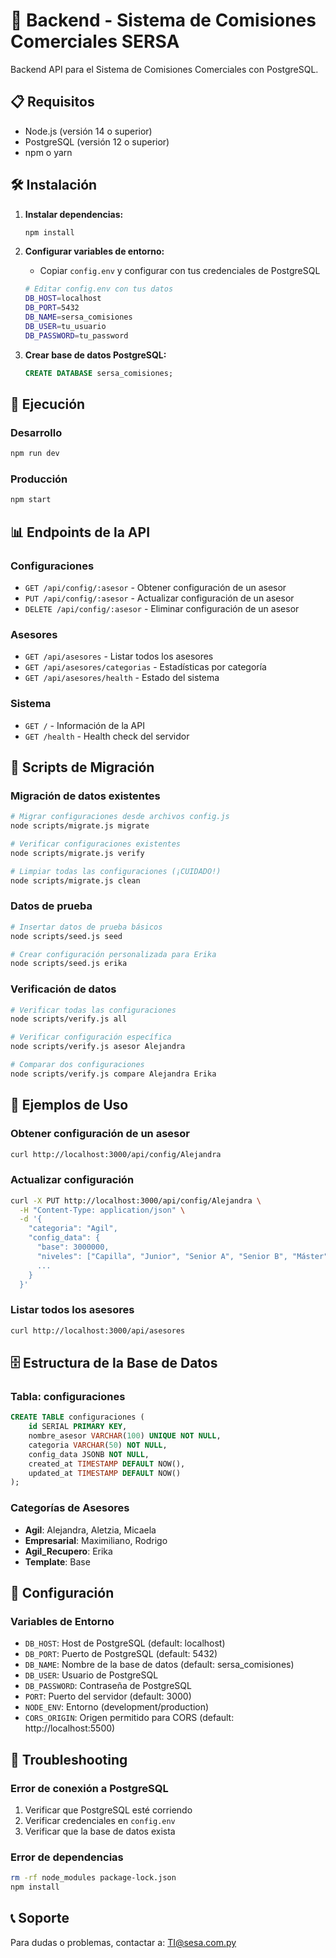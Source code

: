 # 🚀 Backend - Sistema de Comisiones Comerciales SERSA

Backend API para el Sistema de Comisiones Comerciales con PostgreSQL.

## 📋 Requisitos

- Node.js (versión 14 o superior)
- PostgreSQL (versión 12 o superior)
- npm o yarn

## 🛠️ Instalación

1. **Instalar dependencias:**
   ```bash
   npm install
   ```

2. **Configurar variables de entorno:**
   - Copiar `config.env` y configurar con tus credenciales de PostgreSQL
   ```bash
   # Editar config.env con tus datos
   DB_HOST=localhost
   DB_PORT=5432
   DB_NAME=sersa_comisiones
   DB_USER=tu_usuario
   DB_PASSWORD=tu_password
   ```

3. **Crear base de datos PostgreSQL:**
   ```sql
   CREATE DATABASE sersa_comisiones;
   ```

## 🚀 Ejecución

### Desarrollo
```bash
npm run dev
```

### Producción
```bash
npm start
```

## 📊 Endpoints de la API

### Configuraciones
- `GET /api/config/:asesor` - Obtener configuración de un asesor
- `PUT /api/config/:asesor` - Actualizar configuración de un asesor
- `DELETE /api/config/:asesor` - Eliminar configuración de un asesor

### Asesores
- `GET /api/asesores` - Listar todos los asesores
- `GET /api/asesores/categorias` - Estadísticas por categoría
- `GET /api/asesores/health` - Estado del sistema

### Sistema
- `GET /` - Información de la API
- `GET /health` - Health check del servidor

## 🔄 Scripts de Migración

### Migración de datos existentes
```bash
# Migrar configuraciones desde archivos config.js
node scripts/migrate.js migrate

# Verificar configuraciones existentes
node scripts/migrate.js verify

# Limpiar todas las configuraciones (¡CUIDADO!)
node scripts/migrate.js clean
```

### Datos de prueba
```bash
# Insertar datos de prueba básicos
node scripts/seed.js seed

# Crear configuración personalizada para Erika
node scripts/seed.js erika
```

### Verificación de datos
```bash
# Verificar todas las configuraciones
node scripts/verify.js all

# Verificar configuración específica
node scripts/verify.js asesor Alejandra

# Comparar dos configuraciones
node scripts/verify.js compare Alejandra Erika
```

## 📝 Ejemplos de Uso

### Obtener configuración de un asesor
```bash
curl http://localhost:3000/api/config/Alejandra
```

### Actualizar configuración
```bash
curl -X PUT http://localhost:3000/api/config/Alejandra \
  -H "Content-Type: application/json" \
  -d '{
    "categoria": "Agil",
    "config_data": {
      "base": 3000000,
      "niveles": ["Capilla", "Junior", "Senior A", "Senior B", "Máster", "Genio"],
      ...
    }
  }'
```

### Listar todos los asesores
```bash
curl http://localhost:3000/api/asesores
```

## 🗄️ Estructura de la Base de Datos

### Tabla: configuraciones
```sql
CREATE TABLE configuraciones (
    id SERIAL PRIMARY KEY,
    nombre_asesor VARCHAR(100) UNIQUE NOT NULL,
    categoria VARCHAR(50) NOT NULL,
    config_data JSONB NOT NULL,
    created_at TIMESTAMP DEFAULT NOW(),
    updated_at TIMESTAMP DEFAULT NOW()
);
```

### Categorías de Asesores
- **Agil**: Alejandra, Aletzia, Micaela
- **Empresarial**: Maximiliano, Rodrigo
- **Agil_Recupero**: Erika
- **Template**: Base

## 🔧 Configuración

### Variables de Entorno
- `DB_HOST`: Host de PostgreSQL (default: localhost)
- `DB_PORT`: Puerto de PostgreSQL (default: 5432)
- `DB_NAME`: Nombre de la base de datos (default: sersa_comisiones)
- `DB_USER`: Usuario de PostgreSQL
- `DB_PASSWORD`: Contraseña de PostgreSQL
- `PORT`: Puerto del servidor (default: 3000)
- `NODE_ENV`: Entorno (development/production)
- `CORS_ORIGIN`: Origen permitido para CORS (default: http://localhost:5500)

## 🐛 Troubleshooting

### Error de conexión a PostgreSQL
1. Verificar que PostgreSQL esté corriendo
2. Verificar credenciales en `config.env`
3. Verificar que la base de datos exista

### Error de dependencias
```bash
rm -rf node_modules package-lock.json
npm install
```

## 📞 Soporte

Para dudas o problemas, contactar a: TI@sesa.com.py 